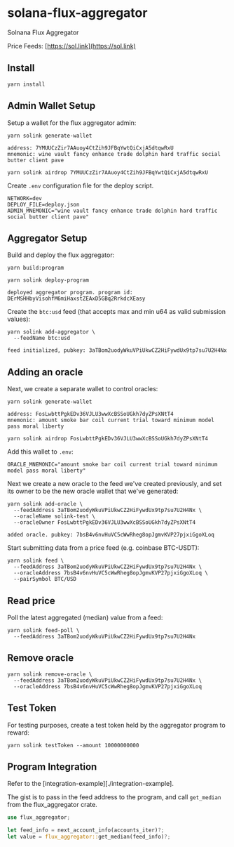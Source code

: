 # solana-flux-aggregator

Solnana Flux Aggregator

Price Feeds: [https://sol.link](https://sol.link)

## Install

```
yarn install
```

## Admin Wallet Setup

Setup a wallet for the flux aggregator admin:

```
yarn solink generate-wallet

address: 7YMUUCzZir7AAuoy4CtZih9JFBqYwtQiCxjA5dtqwRxU
mnemonic: wine vault fancy enhance trade dolphin hard traffic social butter client pave
```

```
yarn solink airdrop 7YMUUCzZir7AAuoy4CtZih9JFBqYwtQiCxjA5dtqwRxU
```

Create `.env` configuration file for the deploy script.

```
NETWORK=dev
DEPLOY_FILE=deploy.json
ADMIN_MNEMONIC="wine vault fancy enhance trade dolphin hard traffic social butter client pave"
```

## Aggregator Setup

Build and deploy the flux aggregator:

```
yarn build:program
```

```
yarn solink deploy-program

deployed aggregator program. program id: DErMSHHbyVisohfM6miHaxstZEAxD5GBq2RrkdcXEasy
```

Create the `btc:usd` feed (that accepts max and min u64 as valid submission values):

```
yarn solink add-aggregator \
  --feedName btc:usd

feed initialized, pubkey: 3aTBom2uodyWkuVPiUkwCZ2HiFywdUx9tp7su7U2H4Nx
```

## Adding an oracle

Next, we create a separate wallet to control oracles:

```
yarn solink generate-wallet

address: FosLwbttPgkEDv36VJLU3wwXcBSSoUGkh7dyZPsXNtT4
mnemonic: amount smoke bar coil current trial toward minimum model pass moral liberty
```

```
yarn solink airdrop FosLwbttPgkEDv36VJLU3wwXcBSSoUGkh7dyZPsXNtT4
```

Add this wallet to `.env`:

```
ORACLE_MNEMONIC="amount smoke bar coil current trial toward minimum model pass moral liberty"
```

Next we create a new oracle to the feed we've created previously, and set its owner to be the new oracle wallet that we've generated:

```
yarn solink add-oracle \
  --feedAddress 3aTBom2uodyWkuVPiUkwCZ2HiFywdUx9tp7su7U2H4Nx \
  --oracleName solink-test \
  --oracleOwner FosLwbttPgkEDv36VJLU3wwXcBSSoUGkh7dyZPsXNtT4

added oracle. pubkey: 7bsB4v6nvHuVC5cWwRheg8opJgmvKVP27pjxiGgoXLoq
```

Start submitting data from a price feed (e.g. coinbase BTC-USDT):

```
yarn solink feed \
  --feedAddress 3aTBom2uodyWkuVPiUkwCZ2HiFywdUx9tp7su7U2H4Nx \
  --oracleAddress 7bsB4v6nvHuVC5cWwRheg8opJgmvKVP27pjxiGgoXLoq \
  --pairSymbol BTC/USD
```

## Read price

Poll the latest aggregated (median) value from a feed:

```
yarn solink feed-poll \
  --feedAddress 3aTBom2uodyWkuVPiUkwCZ2HiFywdUx9tp7su7U2H4Nx
```

## Remove oracle

```
yarn solink remove-oracle \
  --feedAddress 3aTBom2uodyWkuVPiUkwCZ2HiFywdUx9tp7su7U2H4Nx \
  --oracleAddress 7bsB4v6nvHuVC5cWwRheg8opJgmvKVP27pjxiGgoXLoq
```

## Test Token

For testing purposes, create a test token held by the aggregator program to reward:

```
yarn solink testToken --amount 10000000000
```

## Program Integration

Refer to the [integration-example][./integration-example].

The gist is to pass in the feed address to the program, and call `get_median` from the flux_aggregator crate.

```rust
use flux_aggregator;

let feed_info = next_account_info(accounts_iter)?;
let value = flux_aggregator::get_median(feed_info)?;
```
